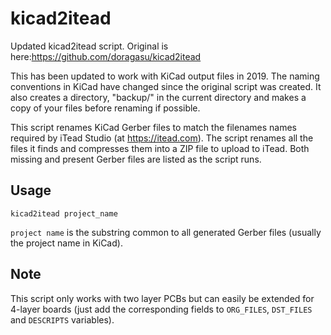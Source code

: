 # kicad2itead
Updated kicad2itead script. Original is here:https://github.com/doragasu/kicad2itead

This has been updated to work with KiCad output files in 2019. The naming conventions in KiCad have changed since the original script was created. It also creates a directory, "backup/" in the current directory and makes a copy of your files before renaming if possible.

This script renames KiCad Gerber files to match the filenames names required by iTead Studio (at https://itead.com). The script renames all the files it finds and compresses them into a ZIP file to upload to iTead. Both missing and present Gerber files are listed as the script runs.

## Usage

    kicad2itead project_name

`project name` is the substring common to all generated Gerber files (usually the project name in KiCad).

## Note
This script only works with two layer PCBs but can easily be extended for 4-layer boards (just add the corresponding fields to `ORG_FILES`, `DST_FILES` and `DESCRIPTS` variables).
